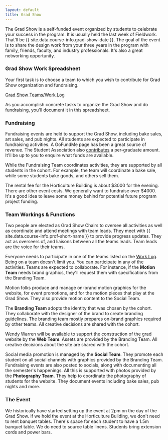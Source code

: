 ```yaml
---
layout: default
title: Grad Show
---
```

The Grad Show is a self-funded event organized by students to celebrate your success in the program. It is usually held the last week of Fieldwork. That'll be {{ site.data.course-info.grad-show-date }}. The goal of the event is to share the design work from your three years in the program with family, friends, faculty, and industry professionals. It's also a great networking opportunity.

### Grad Show Work Spreadsheet

Your first task is to choose a team to which you wish to contribute for Grad Show organization and fundraising.

<a href="{{ site.data.course-info.work-spreadsheet }}" title="Open the spreadsheet." target="_blank" class="medium">Grad Show Teams/Work Log</a>

As you accomplish concrete tasks to organize the Grad Show and do fundraising, you'll document it in this spreadsheet.

### Fundraising

Fundraising events are held to support the Grad Show, including bake sales, art sales, and pub nights. All students are expected to participate in fundraising activities. A GoFundMe page has been a great source of revenue. The Student Association also [contributes](https://www.algonquinsa.com/services/funding/graduation-funding/) a per-graduate amount. It'll be up to you to enquire what funds are available.

While the Fundraising Team coordinates activities, they are supported by all students in the cohort. For example, the team will coordinate a bake sale, while some students bake goods, and others sell them.

The rental fee for the Horticulture Building is about $3000 for the evening. There are other event costs. We generally want to fundraise over $4000. It's a good idea to leave some money behind for potential future program project funding.

### Team Workings & Functions

Two people are elected as Grad Show Chairs to oversee all activities as well as coordinate and attend meetings with team leads. They meet with {{ site.data.course-info.prof-short-name }} to provide progress updates. They act as overseers of, and liaisons between all the teams leads. Team leads are the voice for their teams.

Everyone needs to participate in one of the teams listed on the <a href="{{ site.data.course-info.work-spreadsheet }}" title="Grad Show Teams/Work Log" target="_blank">Work Log</a>. Being on a team doesn't limit you. You can participate in any of the activities. Teams are expected to collaborate. For instance, if the **Motion Team** needs brand graphics, they'll request them with specifications from the Branding Team.

Motion folks produce and manage on-brand motion graphics for the website, for event promotions, and for the motion pieces that play at the Grad Show. They also provide motion content to the Social Team.

The **Branding Team** adopts the identity that was chosen by the cohort. They collaborate with the designer of the brand to create branding guidelines. The branding team mostly prepares on-brand graphics required by other teams. All creative decisions are shared with the cohort.

Wendy Warren will be available to support the construction of the grad website by the **Web Team**. Assets are provided by the Branding Team. All creative decisions about the site are shared with the cohort.

Social media promotion is managed by the **Social Team**. They promote each student on all social channels with graphics provided by the Branding Team. Fundraising events are also posted to socials, along with documenting all the semester's happenings. All this is supported with photos provided by the **Photography Team**. They help to coordinate the photography of students for the website. They document events including bake sales, pub nights and more.

### The Event

We historically have started setting up the event at 2pm on the day of the Grad Show. If we hold the event at the Horticulture Building, we don't need to rent banquet tables. There's space for each student to have a 1.5m banquet table. We do need to source table linens. Students bring extension cords and power bars.